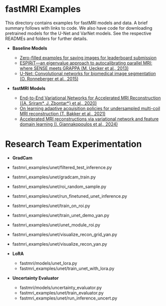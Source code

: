 # fastMRI Examples

This directory contains examples for fastMRI models and data. A brief summary
follows with links to code. We also have code for downloading pretrained models
for the U-Net and VarNet models. See the respective READMEs and folders for
further details.

* **Baseline Models**

  * [Zero-filled examples for saving images for leaderboard submission](zero_filled/)
  * [ESPIRiT—an eigenvalue approach to autocalibrating parallel MRI: where SENSE meets GRAPPA (M. Uecker et al., 2013)](cs/)
  * [U-Net: Convolutional networks for biomedical image segmentation (O. Ronneberger et al., 2015)](unet/)

* **fastMRI Models**

  * [End-to-End Variational Networks for Accelerated MRI Reconstruction ({A. Sriram*, J. Zbontar*} et al., 2020)](varnet/)
  * [On learning adaptive acquisition policies for undersampled multi-coil MRI reconstruction (T. Bakker et al., 2021)](adaptive_varnet/)
  * [Accelerated MRI reconstructions via variational network and feature domain learning (I. Giannakopoulos et al., 2024)](feature_varnet/)

# Research Team Experimentation 

* **GradCam**
* fastmri_examples/unet/filtered_test_inference.py
* fastmri_examples/unet/gradcam_train.py
* fastmri_examples/unet/roi_random_sample.py
* fastmri_examples/unet/run_finetuned_unet_inference.py
* fastmri_examples/unet/train_on_roi.py
* fastmri_examples/unet/train_unet_demo_yan.py
* fastmri_examples/unet/unet_module_roi.py
* fastmri_examples/unet/visualize_recon_grid_yan.py
* fastmri_examples/unet/visualize_recon_yan.py


* **LoRA**
  * fastmri/models/unet_lora.py
  * fastmri_examples/unet/train_unet_with_lora.py



* **Uncertainty Evaluator**
  * fastmri/models/uncertainty_evaluator.py
  * fastmri_examples/unet/train_evaluator.py
  * fastmri_examples/unet/run_inference_uncert.py


